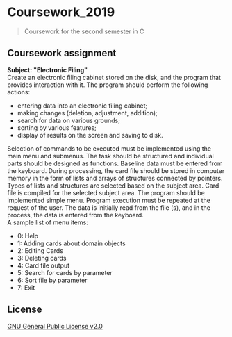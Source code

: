 # Coursework_2019
> Coursework for the second semester in C
## Coursework assignment
<b>Subject: "Electronic Filing"</b><br/>
Create an electronic filing cabinet stored on the disk, and the program that provides interaction with it.
The program should perform the following actions:
* entering data into an electronic filing cabinet;
* making changes (deletion, adjustment, addition);
* search for data on various grounds;
* sorting by various features;
* display of results on the screen and saving to disk.

Selection of commands to be executed must be implemented using the main menu and submenus.
The task should be structured and individual parts should be designed as functions.
Baseline data must be entered from the keyboard. During processing, the card file should be stored in computer memory in the form of lists and arrays of structures connected by pointers. Types of lists and structures are selected based on the subject area.
Card file is compiled for the selected subject area.
The program should be implemented simple menu. Program execution must be repeated at the request of the user. The data is initially read from the file (s), and in the process, the data is entered from the keyboard.
<br/>A sample list of menu items:
* 0: Help
* 1: Adding cards about domain objects
* 2: Editing Cards
* 3: Deleting cards
* 4: Card file output
* 5: Search for cards by parameter
* 6: Sort file by parameter
* 7: Exit
## License
[GNU General Public License v2.0](https://github.com/booleanull/Coursework_2019/blob/master/LICENSE)
